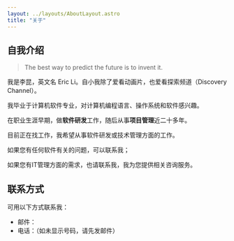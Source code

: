 ```yaml
---
layout: ../layouts/AboutLayout.astro
title: "关于"
---
```



## 自我介绍

> The best way to predict the future is to invent it.

我是李昆，英文名 Eric Li。自小我除了爱看动画片，也爱看探索频道（Discovery Channel）。

我毕业于计算机软件专业，对计算机编程语言、操作系统和软件感兴趣。

在职业生涯早期，做**软件研发**工作，随后从事**项目管理**近二十多年。

目前正在找工作，我希望从事软件研发或技术管理方面的工作。

如果您有任何软件有关的问题，可以联系我；

如果您有IT管理方面的需求，也请联系我，我为您提供相关咨询服务。


## 联系方式

可用以下方式联系我：

* 邮件：<span class="email"></span>
* 电话：<span class="mobile"></span><span class="text-gray-400">（如未显示号码，请先发邮件）</span>


<script is:inline>
Array.prototype.slice.call(document.querySelectorAll('.email'), 0).forEach(el => {
    el.innerText = ['likun', 'msn.cn'].join('@');
});

Array.prototype.slice.call(document.querySelectorAll('.mobile'), 0).forEach(el => {
    el.innerText = ['MTM2O', 'DY4NT', 'I3NjA', '='].join('');
});
</script>
